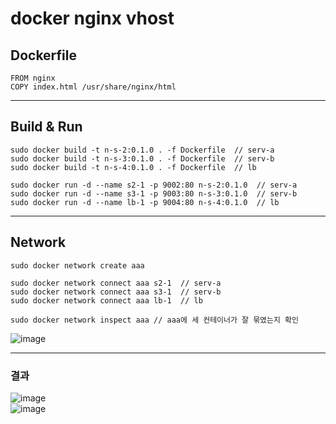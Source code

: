 # docker nginx vhost

## Dockerfile
```
FROM nginx
COPY index.html /usr/share/nginx/html
```
<hr />

## Build & Run
```
sudo docker build -t n-s-2:0.1.0 . -f Dockerfile  // serv-a
sudo docker build -t n-s-3:0.1.0 . -f Dockerfile  // serv-b
sudo docker build -t n-s-4:0.1.0 . -f Dockerfile  // lb

sudo docker run -d --name s2-1 -p 9002:80 n-s-2:0.1.0  // serv-a
sudo docker run -d --name s3-1 -p 9003:80 n-s-3:0.1.0  // serv-b
sudo docker run -d --name lb-1 -p 9004:80 n-s-4:0.1.0  // lb

```

<hr />

## Network 
```
sudo docker network create aaa

sudo docker network connect aaa s2-1  // serv-a
sudo docker network connect aaa s3-1  // serv-b
sudo docker network connect aaa lb-1  // lb

sudo docker network inspect aaa // aaa에 세 컨테이너가 잘 묶였는지 확인
```
![image](https://github.com/pdh4869/docker-nginx-vhost/assets/76561901/78d313a3-7d16-42af-95d1-08cc2ace8add)

<hr />

### 결과 
![image](https://github.com/pdh4869/docker-nginx-vhost/assets/76561901/311c3066-3217-4207-b194-79b806d8bce8)
<br />
![image](https://github.com/pdh4869/docker-nginx-vhost/assets/76561901/85872bb2-86d4-4c98-8c11-d3a2a8954ee7)
